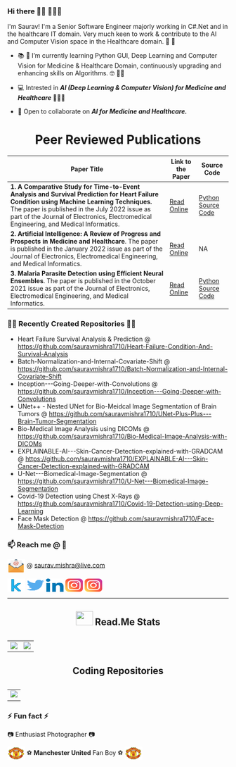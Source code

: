 ### Hi there 🙋‍♂️ 👨🏼‍💻

I'm Saurav! I'm a Senior Software Engineer majorly working in C#.Net and in the healthcare IT domain. Very much keen to work & contribute to the AI and Computer Vision space in the Healthcare domain. :construction_worker: :hospital:

- :books: :notebook: I’m currently learning Python GUI, Deep Learning and Computer Vision for Medicine & Healthcare Domain, continuously upgrading and enhancing skills on Algorithms. :nerd_face: 🐱‍👓

- :computer: Intrested in ***AI (Deep Learning & Computer Vision) for Medicine and Healthcare*** 👨🏼‍💻

- 👯 Open to collaborate on ***AI for Medicine and Healthcare.***

<h1 align="center">Peer Reviewed Publications</h2>

| Paper Title  | Link to the Paper | Source Code |
| ------------- | ------------- | ------------- |
| **1. A Comparative Study for Time-to-Event Analysis and Survival Prediction for Heart Failure Condition using Machine Learning Techniques.** The paper is published in the July 2022 issue as part of the Journal of Electronics, Electromedical Engineering, and Medical Informatics.  | [Read Online](http://jeeemi.org/index.php/jeeemi/article/view/225/94)  |  [Python Source Code](https://github.com/sauravmishra1710/Heart-Failure-Condition-And-Survival-Analysis)  |
| **2. Artificial Intelligence: A Review of Progress and Prospects in Medicine and Healthcare**. The paper is published in the January 2022 issue as part of the Journal of Electronics, Electromedical Engineering, and Medical Informatics.  | [Read Online](http://jeeemi.org/index.php/jeeemi/article/view/180/80)  |  NA  |
| **3. Malaria Parasite Detection using Efficient Neural Ensembles**. The paper is published in the October 2021 issue as part of the Journal of Electronics, Electromedical Engineering, and Medical Informatics.  | [Read Online](http://jeeemi.org/index.php/jeeemi/article/view/147/75)| [Python Source Code](https://github.com/sauravmishra1710/Malaria-Detection-Using-Deep-Learning-Techniques)  |

### 👨‍💻 Recently Created Repositories 👨‍💻

  - Heart Failure Survival Analysis & Prediction @ https://github.com/sauravmishra1710/Heart-Failure-Condition-And-Survival-Analysis
  - Batch-Normalization-and-Internal-Covariate-Shift @ https://github.com/sauravmishra1710/Batch-Normalization-and-Internal-Covariate-Shift
  - Inception---Going-Deeper-with-Convolutions @ https://github.com/sauravmishra1710/Inception---Going-Deeper-with-Convolutions
  - UNet++ - Nested UNet for Bio-Meidcal Image Segmentation of Brain Tumors @ https://github.com/sauravmishra1710/UNet-Plus-Plus---Brain-Tumor-Segmentation
  - Bio-Medical Image Analysis using DICOMs @ https://github.com/sauravmishra1710/Bio-Medical-Image-Analysis-with-DICOMs
  - EXPLAINABLE-AI---Skin-Cancer-Detection-explained-with-GRADCAM @ https://github.com/sauravmishra1710/EXPLAINABLE-AI---Skin-Cancer-Detection-explained-with-GRADCAM
  - U-Net---Biomedical-Image-Segmentation @ https://github.com/sauravmishra1710/U-Net---Biomedical-Image-Segmentation
  - Covid-19 Detection using Chest X-Rays @ https://github.com/sauravmishra1710/Covid-19-Detection-using-Deep-Learning
  - Face Mask Detection @ https://github.com/sauravmishra1710/Face-Mask-Detection


### 📫 Reach me @ :email:

<a href="" target="blank"><img align="center" src="https://github.com/sauravmishra1710/sauravmishra1710/blob/main/social-icons-main/mail-1008.svg" height="30" width="40" /></a>
 @ saurav.mishra@live.com 
 
<a href="https://www.kaggle.com/sauravmishra1710" target="blank"><img align="center" src="https://github.com/sauravmishra1710/sauravmishra1710/blob/main/social-icons-main/kaggle_icon.svg" height="30" width="40" /></a>
<a href="https://twitter.com/forevrManUtd" target="blank"><img align="center" src="https://github.com/sauravmishra1710/sauravmishra1710/blob/main/social-icons-main/twitter.svg" alt="@forevrManUtd" height="30" width="40" /></a>
<a href="https://www.linkedin.com/in/saurav-mishra1710/" target="blank"><img align="center" src="https://github.com/sauravmishra1710/sauravmishra1710/blob/main/social-icons-main/linkedin.svg" alt="https://www.linkedin.com/in/saurav-mishra1710/" height="30" width="40" /></a>
<a href="https://www.instagram.com/saurav.mishra1710/" target="blank"><img align="center" src="https://github.com/sauravmishra1710/sauravmishra1710/blob/main/social-icons-main/instagram.svg" height="30" width="40" /></a>        <a href="https://www.instagram.com/flashyfilters.saurav1710/" target="blank"><img align="center" src="https://github.com/sauravmishra1710/sauravmishra1710/blob/main/social-icons-main/instagram.svg" height="30" width="40" /></a>

<table border="0" style="margin-top:30px; border:0px; width: 882;" class="mt-4">
  <hr />
  <h2 align="center"><img src="https://github.githubassets.com/images/modules/logos_page/Octocat.png" width="39" height="32" />&nbsp;Read.Me Stats</h2>
  <tbody>  
    <tr>
        <td style="width: 441;" align="center">
            <img src="https://github-readme-stats.vercel.app/api/top-langs/?username=sauravmishra1710&theme=dracula&layout=compact&langs_count=10" />
        </td>
        <td style="width: 441;" align="center" >
            <img src="https://github-readme-stats.vercel.app/api?username=sauravmishra1710&count_private=true&show_icons=true&theme=dracula"/>
        </td> 
    </tr>
  </tbody>
</table>

<h2 align="center">Coding Repositories</h2>

<table border="0" style="margin-top:30px; border:0px; " class="mt-4">
    <tr>
        <td align="center">
            <a href="https://github.com/sauravmishra1710/Malaria-Detection-Using-Deep-Learning-Techniques" target="_blank">
    <img src="https://github-readme-stats.vercel.app/api/pin/?username=sauravmishra1710&theme=dracula&repo=Malaria-Detection-Using-Deep-Learning-Techniques" /> </a>
        </td>
<!--         <td  align="center">
            <a href="https://github.com/edaaydinea/LeetCode" target="_blank">
    <img src="https://github-readme-stats.vercel.app/api/pin/?username=sauravmishra1710&theme=dracula&repo=LeetCode" /> </a>
        </td>
        <td align="center">
            <a href="https://github.com/edaaydinea/Coderbyte" target="_blank">
    <img src="https://github-readme-stats.vercel.app/api/pin/?username=edaaydinea&theme=dracula&repo=Coderbyte" /> </a>
        </td>
    </tr>
    <tr>
        <td align="center">
            <a href="https://github.com/edaaydinea/Codility" target="_blank">
    <img src="https://github-readme-stats.vercel.app/api/pin/?username=edaaydinea&theme=dracula&repo=Codility" /> </a>
        </td> 
        <td align="center">
            <a href="https://github.com/edaaydinea/Exercism" target="_blank">
    <img src="https://github-readme-stats.vercel.app/api/pin/?username=edaaydinea&theme=dracula&repo=Exercism" /> </a>
        </td>
      <td align="center">
            <a href="https://github.com/edaaydinea/Hackerearth" target="_blank">
    <img src="https://github-readme-stats.vercel.app/api/pin/?username=edaaydinea&theme=dracula&repo=Hackerearth" /> </a>
        </td>
    </tr>
    <tr>  
        <td align="center">
            <a href="https://github.com/edaaydinea/Studytonight" target="_blank">
    <img src="https://github-readme-stats-lake-nine.vercel.app/api/pin/?username=edaaydinea&theme=dracula&repo=Studytonight" /> </a>
        </td>
        <td align="center">
            <a href="https://github.com/edaaydinea/Codewars" target="_blank">
    <img src="https://github-readme-stats-lake-nine.vercel.app/api/pin/?username=edaaydinea&theme=dracula&repo=Codewars" /> </a>
        </td> 
    </tr>  -->
</table>


 ### ⚡ Fun fact ⚡

:camera: Enthusiast Photographer :camera:

<a href="" target="blank"><img align="center" src="https://github.com/sauravmishra1710/sauravmishra1710/blob/main/social-icons-main/manchester-united.svg" alt="" height="30" width="40" /></a> :soccer: **Manchester United** Fan Boy :soccer: <a href="" target="blank"><img align="center" src="https://github.com/sauravmishra1710/sauravmishra1710/blob/main/social-icons-main/manchester-united.svg" alt="" height="30" width="40" /></a> 


